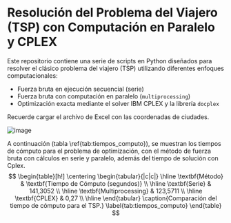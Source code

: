 # Resolución del Problema del Viajero (TSP) con Computación en Paralelo y CPLEX

Este repositorio contiene una serie de scripts en Python diseñados para resolver el clásico problema del viajero (TSP) utilizando diferentes enfoques computacionales:

- Fuerza bruta en ejecución secuencial (serie)
- Fuerza bruta con computación en paralelo (`multiprocessing`)
- Optimización exacta mediante el solver IBM CPLEX y la librería `docplex`

Recuerde cargar el archivo de Excel con las coordenadas de ciudades.

![image](https://github.com/user-attachments/assets/fbaa174f-2e0c-4cef-a01b-6e9d3eeeb8b8)


A continuación (tabla \ref{tab:tiempos_computo}), se muestran los tiempos de cómputo para el problema de optimización, con el método de fuerza bruta con cálculos en serie y paralelo, además del tiempo de solución con Cplex.
$$
\begin{table}[h!]
\centering
\begin{tabular}{|c|c|}
\hline
\textbf{Método} & \textbf{Tiempo de Cómputo (segundos)} \\
\hline
\textbf{Serie} & 141,3052 \\
\hline
\textbf{Multiprocessing} & 123,5711 \\
\hline
\textbf{CPLEX} & 0,27 \\
\hline
\end{tabular}
\caption{Comparación del tiempo de cómputo para el TSP.}
\label{tab:tiempos_computo}
\end{table}
$$

